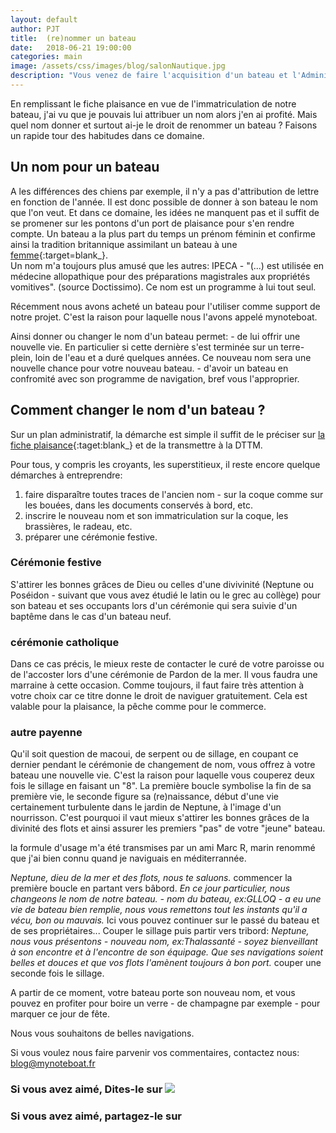 ```yaml
---
layout: default
author: PJT
title:  (re)nommer un bateau
date:   2018-06-21 19:00:00
categories: main
image: /assets/css/images/blog/salonNautique.jpg
description: "Vous venez de faire l'acquisition d'un bateau et l'Administration va lui attribuer une immatriculation.  Cette succession de lettres et de chiffres va marquer votre bateau tant que vous en serez propriétaire.  Je n'ai rien contre ST 819 328 mais ce n'est pas l'identification la plus agréable à mes oreilles.  "
---
```

En remplissant le fiche plaisance en vue de l'immatriculation de notre bateau, j'ai vu que je pouvais lui attribuer un nom alors j'en ai profité.  Mais quel nom donner et surtout ai-je le droit de renommer un bateau ?  Faisons un rapide tour des habitudes dans ce domaine.
<!--break-->
## Un nom pour un bateau

A les différences des chiens par exemple, il n'y a pas d'attribution de lettre en fonction de l'année. Il est donc possible de donner à son bateau le nom que l'on veut.  Et dans ce domaine, les idées ne manquent pas et il suffit de se promener sur les pontons d'un port de plaisance pour s'en rendre compte.  Un bateau a la plus part du temps un prénom féminin et confirme ainsi la tradition britannique assimilant un bateau à une [femme](http://fijisun.com.fj/2015/09/30/poem-why-is-a-ship-called-a-she/){:target=blank_}.  
Un nom m'a toujours plus amusé que les autres: IPECA - "(...) est utilisée en médecine allopathique pour des préparations magistrales aux propriétés vomitives". (source Doctissimo).  Ce nom est un programme à lui tout seul.  

Récemment nous avons acheté un bateau pour l'utiliser comme support de notre projet.  C'est la raison pour laquelle nous l'avons appelé mynoteboat.

Ainsi donner ou changer le nom d'un bateau permet:
	- de lui offrir une nouvelle vie.  En particulier si cette dernière s'est terminée sur un terre-plein, loin de l'eau et a duré quelques années.  Ce nouveau nom sera une nouvelle chance pour votre nouveau bateau.
	- d'avoir un bateau en confromité avec son programme de navigation, bref vous l'approprier.

## Comment changer le nom d'un bateau ?
Sur un plan administratif, la démarche est simple il suffit de le préciser sur [la fiche plaisance](http://www.documentissime.fr/formulaires/telecharger/FPINP.pdf){:taget:blank_} et de la transmettre à  la DTTM.

Pour tous, y compris les croyants, les superstitieux, il reste encore quelque démarches à entreprendre:
1) faire disparaître toutes traces de l'ancien nom - sur la coque comme sur les bouées, dans les documents conservés à bord, etc.
2) inscrire le nouveau nom et son immatriculation sur la coque, les brassières, le radeau, etc.
3) préparer une cérémonie festive.

### Cérémonie festive

S'attirer les bonnes grâces de Dieu ou celles d'une divivinité (Neptune ou Poséidon - suivant que vous avez étudié le latin ou le grec au collège) pour son bateau et ses occupants lors d'un cérémonie qui sera suivie d'un baptême dans le cas d'un bateau neuf.

### cérémonie catholique

Dans ce cas précis, le mieux reste de contacter le curé de votre paroisse ou de l'accoster lors d'une cérémonie de Pardon de la mer.  Il vous faudra une marraine à cette occasion.  Comme toujours, il faut faire très attention à votre choix car ce titre donne le droit de naviguer gratuitement.  Cela est valable pour la plaisance, la pêche comme pour le commerce.

### autre payenne

Qu'il soit question de macoui, de serpent ou de sillage, en coupant ce dernier pendant le cérémonie de changement de nom, vous offrez à votre bateau une nouvelle vie.  C'est la raison pour laquelle vous couperez deux fois le sillage en faisant un "8".  La première boucle symbolise la fin de sa première vie, le seconde figure  sa (re)naissance, début d'une vie certainement turbulente dans le jardin de Neptune, à l'image d'un nourrisson.  C'est pourquoi il vaut mieux s'attirer les bonnes grâces de la divinité des flots et ainsi assurer les premiers "pas" de votre "jeune" bateau.

la formule d'usage m'a été transmises par un ami Marc R, marin renommé que j'ai bien connu quand je naviguais en méditerrannée.

_Neptune, dieu de la mer et des flots, nous te saluons._
commencer la première boucle en partant vers bâbord.
_En ce jour particulier, nous changeons le nom de notre bateau. - nom du bateau, ex:GLLOQ - a eu une vie de bateau bien remplie, nous vous remettons tout les instants qu'il a vécu, bon ou mauvais._
Ici vous pouvez continuer sur le passé du bateau et de ses propriétaires...
Couper le sillage puis partir vers tribord:
_Neptune, nous vous présentons - nouveau nom, ex:Thalassanté - soyez bienveillant à son encontre et à l'encontre de son équipage.  Que ses navigations soient belles et douces et que vos flots l'amènent toujours à bon port._
couper une seconde fois le sillage.

A partir de ce moment, votre bateau porte son nouveau nom, et vous pouvez en profiter pour boire un verre - de champagne par exemple - pour marquer ce jour de fête.

Nous vous souhaitons de belles navigations.

Si vous voulez nous faire parvenir vos commentaires, contactez nous: [blog@mynoteboat.fr](mailto:blog@mynoteboat.fr)

<h3>Si vous avez aimé, Dites-le sur <a href="https://www.facebook.com/sharer/sharer.php?u=http://www.mynoteboat.fr//main/2018/06/21/re-nommer-un-bateau.html" target="_blank" ><img src="{{ site.url }}/assets/images/facebook-icon-S.png"
            id="FB" class="socialicon"></a></H3>
<h3>Si vous avez aimé, partagez-le sur <a><script src="//platform.linkedin.com/in.js" type="text/javascript"> lang: fr_FR</script>
<script type="IN/Share" data-url="www.mynoteboat.fr"></script></a></H3>
